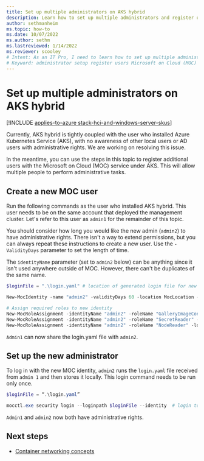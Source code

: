 ```yaml
---
title: Set up multiple administrators on AKS hybrid
description: Learn how to set up multiple administrators and register other users with the Microsoft on Cloud (MOC) service on AKS hybrid
author: sethmanheim
ms.topic: how-to
ms.date: 10/07/2022
ms.author: sethm 
ms.lastreviewed: 1/14/2022
ms.reviewer: scooley
# Intent: As an IT Pro, I need to learn how to set up multiple administrators and register other users by using the Microsoft on Cloud (MOC) service on AKS hybrid.
# Keyword: administrator setup register users Microsoft on Cloud (MOC) service 
---
```


# Set up multiple administrators on AKS hybrid

[!INCLUDE [applies-to-azure stack-hci-and-windows-server-skus](includes/aks-hci-applies-to-skus/aks-hybrid-applies-to-azure-stack-hci-windows-server-sku.md)]

Currently, AKS hybrid is tightly coupled with the user who installed Azure Kubernetes Service (AKS), with no awareness of other local users or AD users with administrative rights. We are working on resolving this issue.

In the meantime, you can use the steps in this topic to register additional users with the Microsoft on Cloud (MOC) service under AKS. This will allow multiple people to perform administrative tasks.

## Create a new MOC user

Run the following commands as the user who installed AKS hybrid. This user needs to be on the same account that deployed the management cluster. Let's refer to this user as `admin1` for the remainder of this topic.

You should consider how long you would like the new admin (`admin2`) to have administrative rights. There isn't a way to extend permissions, but you can always repeat these instructions to create a new user. Use the `-ValidityDays` parameter to set the length of time.

The `identityName` parameter (set to `admin2` below) can be anything since it isn't used anywhere outside of MOC. However, there can't be duplicates of the same name.

``` PowerShell
$loginFile = ".\login.yaml" # location of generated login file for new identity

New-MocIdentity -name "admin2" -validityDays 60 -location MocLocation -outfile $loginFile # create new identity with chosen name

# Assign required roles to new identity
New-MocRoleAssignment -identityName "admin2" -roleName "GalleryImageContributor" -location MocLocation
New-MocRoleAssignment -identityName "admin2" -roleName "SecretReader" -location MocLocation
New-MocRoleAssignment -identityName "admin2" -roleName "NodeReader" -location MocLocation
```

`Admin1` can now share the login.yaml file with `admin2`.

## Set up the new administrator

To log in with the new MOC identity, `admin2` runs the `login.yaml` file received from `admin 1` and then stores it locally. This login command needs to be run only once.

``` PowerShell
$loginFile = “.\login.yaml”

mocctl.exe security login --loginpath $loginFile --identity  # login to new identity
```

`Admin1` and `admin2` now both have administrative rights.

## Next steps

- [Container networking concepts](./concepts-container-networking.md)
